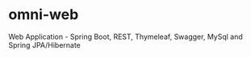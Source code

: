 # omni-web

 Web Application - Spring Boot, REST, Thymeleaf, Swagger, MySql and Spring JPA/Hibernate
